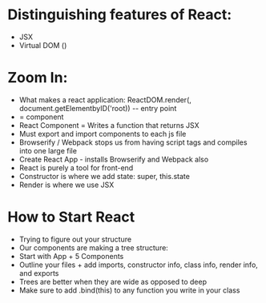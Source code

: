 # Distinguishing features of React:

- JSX
- Virtual DOM ()

# Zoom In:

- What makes a react application: ReactDOM.render(<App />, document.getElementbyID('root)) -- entry point
- <App /> = component
- React Component = Writes a function that returns JSX
- Must export and import components to each js file 
- Browserify / Webpack stops us from having script tags and compiles into one large file
- Create React App - installs Browserify and Webpack also
- React is purely a tool for front-end
- Constructor is where we add state: super, this.state
- Render is where we use JSX

# How to Start React

- Trying to figure out your structure
- Our components are making a tree structure:
- Start with App + 5 Components
- Outline your files + add imports, constructor info, class info, render info, and exports
- Trees are better when they are wide as opposed to deep
- Make sure to add .bind(this) to any function you write in your class
